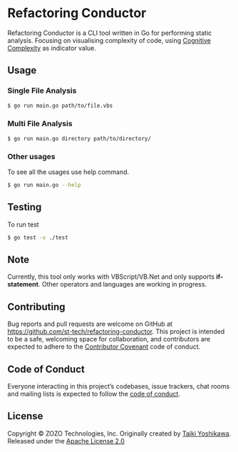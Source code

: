 # Refactoring Conductor

Refactoring Conductor is a CLI tool written in Go for performing static analysis.
Focusing on visualising complexity of code, using [Cognitive Complexity](https://docs.codeclimate.com/docs/cognitive-complexity) as indicator value.

## Usage

### Single File Analysis

```sh
$ go run main.go path/to/file.vbs
```

### Multi File Analysis

```
$ go run main.go directory path/to/directory/
```

### Other usages

To see all the usages use help command.
```sh
$ go run main.go --help
```

## Testing

To run test
```sh
$ go test -v ./test
```

## Note

Currently, this tool only works with VBScript/VB.Net and only supports **if-statement**. Other operators and languages are working in progress.

## Contributing

Bug reports and pull requests are welcome on GitHub at https://github.com/st-tech/refactoring-conductor. This project is intended to be a safe, welcoming space for collaboration, and contributors are expected to adhere to the [Contributor Covenant](http://contributor-covenant.org) code of conduct.

## Code of Conduct

Everyone interacting in this project’s codebases, issue trackers, chat rooms and mailing lists is expected to follow the [code of conduct](./CODE_OF_CONDUCT.md).

## License

Copyright &copy; ZOZO Technologies, Inc. Originally created by [Taiki Yoshikawa](http://github.com/yoshikawa).  
Released under the [Apache License 2.0](./LICENSE)
